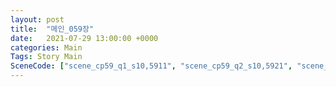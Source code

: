 ```yaml
---
layout: post
title:  "메인_059장"
date:   2021-07-29 13:00:00 +0000
categories: Main
Tags: Story Main
SceneCode: ["scene_cp59_q1_s10,5911", "scene_cp59_q2_s10,5921", "scene_cp59_q3_s10,5931", "scene_cp59_q3_s20,5932", "scene_cp59_q4_s10,5941", "scene_cp59_q4_s20,5942", "scene_cp59_q4_s30,5943"]
---
```

